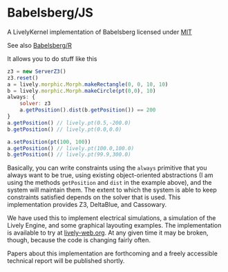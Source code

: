Babelsberg/JS
=============

A LivelyKernel implementation of Babelsberg licensed under [MIT](https://github.com/timfel/babelsberg-js/blob/master/LICENSE)


See also [Babelsberg/R](https://github.com/timfel/babelsberg-r)

It allows you to do stuff like this
```javascript
z3 = new ServerZ3()
z3.reset()
a = lively.morphic.Morph.makeRectangle(0, 0, 10, 10)
b = lively.morphic.Morph.makeCircle(pt(0,0), 10)
always: {
    solver: z3
    a.getPosition().dist(b.getPosition()) == 200
}
a.getPosition() // lively.pt(0.5,-200.0)
b.getPosition() // lively.pt(0.0,0.0)

a.setPosition(pt(100, 100))
a.getPosition() // lively.pt(100.0,100.0)
b.getPosition() // lively.pt(99.9,300.0)
```

Basically, you can write constraints using the `always` primitive that you always want to be true,
using existing object-oriented abstractions (I am using the methods `getPosition` and
`dist` in the example above), and the system will maintain them. The extent to which the
system is able to keep constraints satisfied depends on the solver that is used. This
implementation provides Z3, DeltaBlue, and Cassowary.

We have used this to implement electrical simulations, a simulation of the Lively Engine,
and some graphical layouting examples. The implementation is available to try at [lively-web.org](http://lively-web.org/users/robertkrahn/2013-10-16_first-constrained-steps.html).
At any given time it may be broken, though, because the code is changing fairly often.

Papers about this implementation are forthcoming and a freely accessible technical report
will be published shortly.
